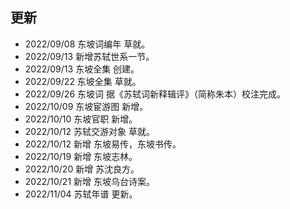 ## 更新
- 2022/09/08 东坡词编年 草就。
- 2022/09/13 新增苏轼世系一节。
- 2022/09/13 东坡全集 创建。
- 2022/09/22 东坡全集 草就。
- 2022/09/26 东坡词 据《苏轼词新释辑评》（简称朱本）校注完成。
- 2022/10/09 东坡宦游图 新增。
- 2022/10/10 东坡官职 新增。
- 2022/10/12 苏轼交游对象 草就。
- 2022/10/12 新增 东坡易传，东坡书传。
- 2022/10/19 新增 东坡志林。
- 2022/10/20 新增 苏沈良方。
- 2022/10/21 新增 东坡乌台诗案。
- 2022/11/04 苏轼年谱 更新。
